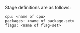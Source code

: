 Stage definitions are as follows:
```
cpu: <name of cpu>
packages: <name of package-set>
flags: <name of flag-set>
```
